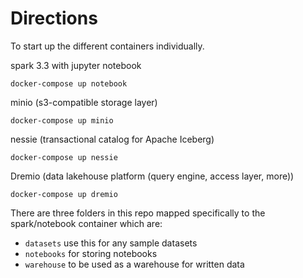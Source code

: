 # Directions

To start up the different containers individually.

spark 3.3 with jupyter notebook

```
docker-compose up notebook
```

minio (s3-compatible storage layer)

```
docker-compose up minio
```

nessie (transactional catalog for Apache Iceberg)

```
docker-compose up nessie
```

Dremio (data lakehouse platform (query engine, access layer, more))

```
docker-compose up dremio
```

There are three folders in this repo mapped specifically to the spark/notebook container which are:

- `datasets` use this for any sample datasets
- `notebooks` for storing notebooks
- `warehouse` to be used as a warehouse for written data
